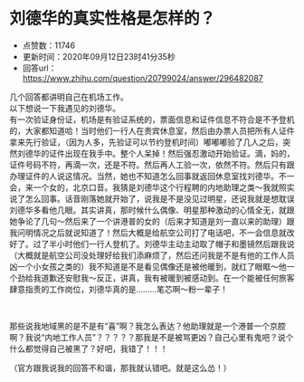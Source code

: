 # 刘德华的真实性格是怎样的？
- 点赞数：11746
- 更新时间：2020年09月12日23时41分35秒
- 回答url：https://www.zhihu.com/question/20799024/answer/296482087
<body>
 <p data-pid="VQz1onn7">几个回答都讲明自己在机场工作。<br>
  以下想说一下我遇见的刘德华。<br>
  有一次验证身份证，机场是有验证系统的，票面信息和证件信息不符合是不予登机的，大家都知道哈！当时他们一行人在贵宾休息室，然后由办票人员把所有人证件拿来先行验证，（因为人多，先验证可以节约登机时间）嘟嘟嘟验了几人之后，突然刘德华的证件出现在我手中。整个人呆掉！然后强忍激动开始验证。滴，妈的，证件号码不符，再滴一次，还是不符。然后再人工验一次，依然不符。然后只有跟办理证件的人说这情况。当然，她也不知道怎么回事就返回休息室找刘德华。不一会，来一个女的，北京口音。我猜是刘德华这个行程聘的内地助理之类～我就照实说了怎么回事。话音刚落她就开始了，说我是不是没见过明星，还说我就是想耽误刘德华多看他几眼。其实讲真，那时候什么偶像、明星那种激动的心情全无，就跟她争论了几句～然后来了一个讲港普的女的（后来才知道是刘一直以来的助理）跟我问明情况之后就说知道了！然后大概是给航空公司打了电话吧，不一会信息就改好了。过了半小时他们一行人登机了。刘德华主动主动取了帽子和墨镜然后跟我说（大概就是航空公司没处理好给我们添麻烦了，然后还问我是不是有他的工作人员凶一个小女孩之类的）我不知道是不是看见偶像还是被他暖到，就红了眼眶～他一个劲给我道歉还安慰我～反正，讲真，我有被暖到被感动到。在一个能被任何旅客肆意指责的工作岗位，刘德华真的是………笔芯啊～粉一辈子！</p>
 <p class="ztext-empty-paragraph"><br></p>
 <p data-pid="UHiVYotB">那些说我地域黑的是不是有“喜”啊？我怎么表达？他助理就是一个港普一个京腔啊？我说“内地工作人员”？？？？？那我是不是被骂更凶？自己心里有鬼吧？说个什么都觉得自己被黑了？好吧，我错了！！！</p>
 <p data-pid="TPkfsf-e">（官方跟我说我的回答不和谐，那我就认错吧。就是这么怂！）</p>
</body>
